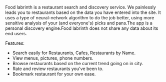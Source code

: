 Food labrinth is a restaurant search and discovery service. We painlessly leads you to restaurants based on the data you have entered into the site. It uses a type of neural-network algorithm to do the job better, using more sensitive analysis of your (and everyone's) picks and pans.The app is a personal discovery engine.Food labrinth does not share any data about its end users.



Features:
* Search easily for Restaurants, Cafes, Restaurants by Name.
* View menus, pictures, phone numbers.
* Browse restaurants based on the current trend going on in city.
* Rate and review restaurants you've been to.
* Bookmark restaurant for your own ease.
